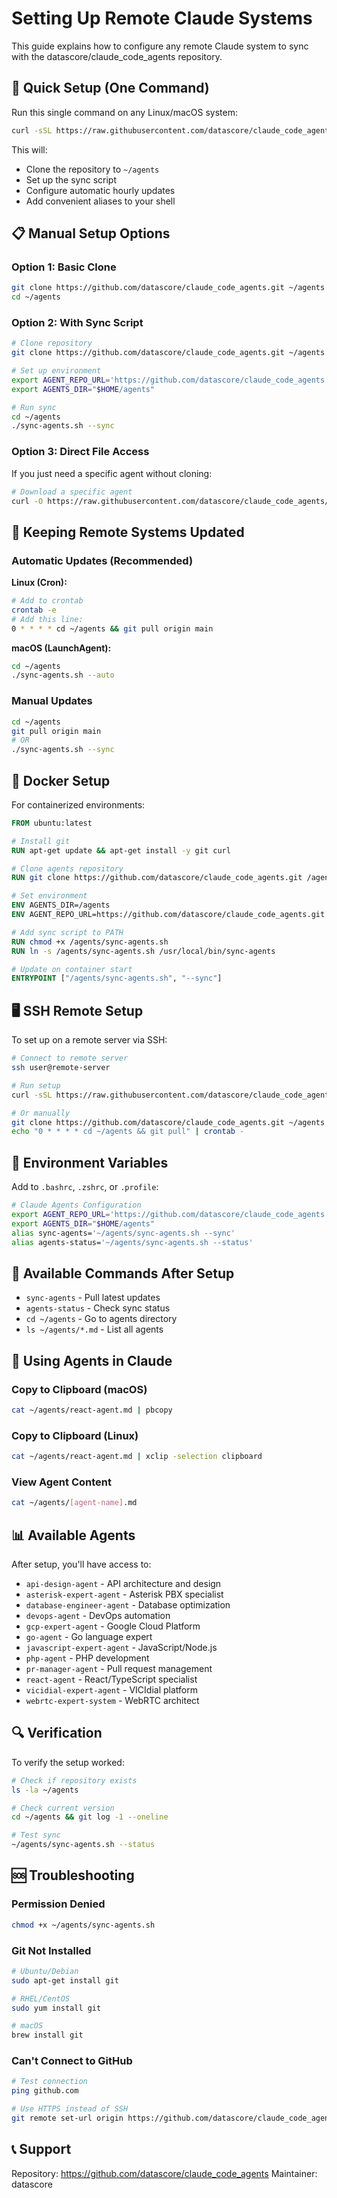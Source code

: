 # Setting Up Remote Claude Systems

This guide explains how to configure any remote Claude system to sync with the datascore/claude_code_agents repository.

## 🚀 Quick Setup (One Command)

Run this single command on any Linux/macOS system:

```bash
curl -sSL https://raw.githubusercontent.com/datascore/claude_code_agents/main/remote-setup.sh | bash
```

This will:
- Clone the repository to `~/agents`
- Set up the sync script
- Configure automatic hourly updates
- Add convenient aliases to your shell

## 📋 Manual Setup Options

### Option 1: Basic Clone
```bash
git clone https://github.com/datascore/claude_code_agents.git ~/agents
cd ~/agents
```

### Option 2: With Sync Script
```bash
# Clone repository
git clone https://github.com/datascore/claude_code_agents.git ~/agents

# Set up environment
export AGENT_REPO_URL='https://github.com/datascore/claude_code_agents.git'
export AGENTS_DIR="$HOME/agents"

# Run sync
cd ~/agents
./sync-agents.sh --sync
```

### Option 3: Direct File Access
If you just need a specific agent without cloning:
```bash
# Download a specific agent
curl -O https://raw.githubusercontent.com/datascore/claude_code_agents/main/react-agent.md
```

## 🔄 Keeping Remote Systems Updated

### Automatic Updates (Recommended)

**Linux (Cron):**
```bash
# Add to crontab
crontab -e
# Add this line:
0 * * * * cd ~/agents && git pull origin main
```

**macOS (LaunchAgent):**
```bash
cd ~/agents
./sync-agents.sh --auto
```

### Manual Updates
```bash
cd ~/agents
git pull origin main
# OR
./sync-agents.sh --sync
```

## 🐳 Docker Setup

For containerized environments:

```dockerfile
FROM ubuntu:latest

# Install git
RUN apt-get update && apt-get install -y git curl

# Clone agents repository
RUN git clone https://github.com/datascore/claude_code_agents.git /agents

# Set environment
ENV AGENTS_DIR=/agents
ENV AGENT_REPO_URL=https://github.com/datascore/claude_code_agents.git

# Add sync script to PATH
RUN chmod +x /agents/sync-agents.sh
RUN ln -s /agents/sync-agents.sh /usr/local/bin/sync-agents

# Update on container start
ENTRYPOINT ["/agents/sync-agents.sh", "--sync"]
```

## 🖥️ SSH Remote Setup

To set up on a remote server via SSH:

```bash
# Connect to remote server
ssh user@remote-server

# Run setup
curl -sSL https://raw.githubusercontent.com/datascore/claude_code_agents/main/remote-setup.sh | bash

# Or manually
git clone https://github.com/datascore/claude_code_agents.git ~/agents
echo "0 * * * * cd ~/agents && git pull" | crontab -
```

## 🔧 Environment Variables

Add to `.bashrc`, `.zshrc`, or `.profile`:

```bash
# Claude Agents Configuration
export AGENT_REPO_URL='https://github.com/datascore/claude_code_agents.git'
export AGENTS_DIR="$HOME/agents"
alias sync-agents='~/agents/sync-agents.sh --sync'
alias agents-status='~/agents/sync-agents.sh --status'
```

## 📱 Available Commands After Setup

- `sync-agents` - Pull latest updates
- `agents-status` - Check sync status
- `cd ~/agents` - Go to agents directory
- `ls ~/agents/*.md` - List all agents

## 🤖 Using Agents in Claude

### Copy to Clipboard (macOS)
```bash
cat ~/agents/react-agent.md | pbcopy
```

### Copy to Clipboard (Linux)
```bash
cat ~/agents/react-agent.md | xclip -selection clipboard
```

### View Agent Content
```bash
cat ~/agents/[agent-name].md
```

## 📊 Available Agents

After setup, you'll have access to:
- `api-design-agent` - API architecture and design
- `asterisk-expert-agent` - Asterisk PBX specialist
- `database-engineer-agent` - Database optimization
- `devops-agent` - DevOps automation
- `gcp-expert-agent` - Google Cloud Platform
- `go-agent` - Go language expert
- `javascript-expert-agent` - JavaScript/Node.js
- `php-agent` - PHP development
- `pr-manager-agent` - Pull request management
- `react-agent` - React/TypeScript specialist
- `vicidial-expert-agent` - VICIdial platform
- `webrtc-expert-system` - WebRTC architect

## 🔍 Verification

To verify the setup worked:

```bash
# Check if repository exists
ls -la ~/agents

# Check current version
cd ~/agents && git log -1 --oneline

# Test sync
~/agents/sync-agents.sh --status
```

## 🆘 Troubleshooting

### Permission Denied
```bash
chmod +x ~/agents/sync-agents.sh
```

### Git Not Installed
```bash
# Ubuntu/Debian
sudo apt-get install git

# RHEL/CentOS
sudo yum install git

# macOS
brew install git
```

### Can't Connect to GitHub
```bash
# Test connection
ping github.com

# Use HTTPS instead of SSH
git remote set-url origin https://github.com/datascore/claude_code_agents.git
```

## 📞 Support

Repository: https://github.com/datascore/claude_code_agents
Maintainer: datascore

